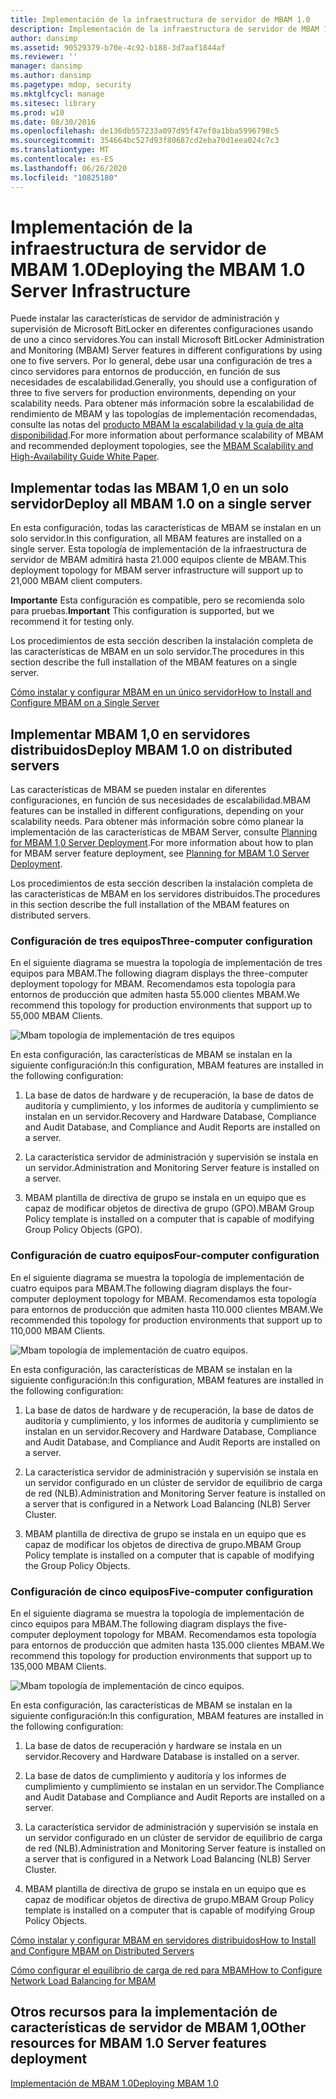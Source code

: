 ```yaml
---
title: Implementación de la infraestructura de servidor de MBAM 1.0
description: Implementación de la infraestructura de servidor de MBAM 1.0
author: dansimp
ms.assetid: 90529379-b70e-4c92-b188-3d7aaf1844af
ms.reviewer: ''
manager: dansimp
ms.author: dansimp
ms.pagetype: mdop, security
ms.mktglfcycl: manage
ms.sitesec: library
ms.prod: w10
ms.date: 08/30/2016
ms.openlocfilehash: de136db557233a097d95f47ef0a1bba5996798c5
ms.sourcegitcommit: 354664bc527d93f80687cd2eba70d1eea024c7c3
ms.translationtype: MT
ms.contentlocale: es-ES
ms.lasthandoff: 06/26/2020
ms.locfileid: "10825180"
---
```

# <span data-ttu-id="ca098-103">Implementación de la infraestructura de servidor de MBAM 1.0</span><span class="sxs-lookup"><span data-stu-id="ca098-103">Deploying the MBAM 1.0 Server Infrastructure</span></span>


<span data-ttu-id="ca098-104">Puede instalar las características de servidor de administración y supervisión de Microsoft BitLocker en diferentes configuraciones usando de uno a cinco servidores.</span><span class="sxs-lookup"><span data-stu-id="ca098-104">You can install Microsoft BitLocker Administration and Monitoring (MBAM) Server features in different configurations by using one to five servers.</span></span> <span data-ttu-id="ca098-105">Por lo general, debe usar una configuración de tres a cinco servidores para entornos de producción, en función de sus necesidades de escalabilidad.</span><span class="sxs-lookup"><span data-stu-id="ca098-105">Generally, you should use a configuration of three to five servers for production environments, depending on your scalability needs.</span></span> <span data-ttu-id="ca098-106">Para obtener más información sobre la escalabilidad de rendimiento de MBAM y las topologías de implementación recomendadas, consulte las notas del [producto MBAM la escalabilidad y la guía de alta disponibilidad](https://go.microsoft.com/fwlink/p/?LinkId=258314).</span><span class="sxs-lookup"><span data-stu-id="ca098-106">For more information about performance scalability of MBAM and recommended deployment topologies, see the [MBAM Scalability and High-Availability Guide White Paper](https://go.microsoft.com/fwlink/p/?LinkId=258314).</span></span>

## <span data-ttu-id="ca098-107">Implementar todas las MBAM 1,0 en un solo servidor</span><span class="sxs-lookup"><span data-stu-id="ca098-107">Deploy all MBAM 1.0 on a single server</span></span>


<span data-ttu-id="ca098-108">En esta configuración, todas las características de MBAM se instalan en un solo servidor.</span><span class="sxs-lookup"><span data-stu-id="ca098-108">In this configuration, all MBAM features are installed on a single server.</span></span> <span data-ttu-id="ca098-109">Esta topología de implementación de la infraestructura de servidor de MBAM admitirá hasta 21.000 equipos cliente de MBAM.</span><span class="sxs-lookup"><span data-stu-id="ca098-109">This deployment topology for MBAM server infrastructure will support up to 21,000 MBAM client computers.</span></span>

<span data-ttu-id="ca098-110">**Importante**  Esta configuración es compatible, pero se recomienda solo para pruebas.</span><span class="sxs-lookup"><span data-stu-id="ca098-110">**Important** This configuration is supported, but we recommend it for testing only.</span></span>

 

<span data-ttu-id="ca098-111">Los procedimientos de esta sección describen la instalación completa de las características de MBAM en un solo servidor.</span><span class="sxs-lookup"><span data-stu-id="ca098-111">The procedures in this section describe the full installation of the MBAM features on a single server.</span></span>

[<span data-ttu-id="ca098-112">Cómo instalar y configurar MBAM en un único servidor</span><span class="sxs-lookup"><span data-stu-id="ca098-112">How to Install and Configure MBAM on a Single Server</span></span>](how-to-install-and-configure-mbam-on-a-single-server-mbam-1.md)

## <span data-ttu-id="ca098-113">Implementar MBAM 1,0 en servidores distribuidos</span><span class="sxs-lookup"><span data-stu-id="ca098-113">Deploy MBAM 1.0 on distributed servers</span></span>


<span data-ttu-id="ca098-114">Las características de MBAM se pueden instalar en diferentes configuraciones, en función de sus necesidades de escalabilidad.</span><span class="sxs-lookup"><span data-stu-id="ca098-114">MBAM features can be installed in different configurations, depending on your scalability needs.</span></span> <span data-ttu-id="ca098-115">Para obtener más información sobre cómo planear la implementación de las características de MBAM Server, consulte [Planning for MBAM 1,0 Server Deployment](planning-for-mbam-10-server-deployment.md).</span><span class="sxs-lookup"><span data-stu-id="ca098-115">For more information about how to plan for MBAM server feature deployment, see [Planning for MBAM 1.0 Server Deployment](planning-for-mbam-10-server-deployment.md).</span></span>

<span data-ttu-id="ca098-116">Los procedimientos de esta sección describen la instalación completa de las características de MBAM en los servidores distribuidos.</span><span class="sxs-lookup"><span data-stu-id="ca098-116">The procedures in this section describe the full installation of the MBAM features on distributed servers.</span></span>

### <span data-ttu-id="ca098-117">Configuración de tres equipos</span><span class="sxs-lookup"><span data-stu-id="ca098-117">Three-computer configuration</span></span>

<span data-ttu-id="ca098-118">En el siguiente diagrama se muestra la topología de implementación de tres equipos para MBAM.</span><span class="sxs-lookup"><span data-stu-id="ca098-118">The following diagram displays the three-computer deployment topology for MBAM.</span></span> <span data-ttu-id="ca098-119">Recomendamos esta topología para entornos de producción que admiten hasta 55.000 clientes MBAM.</span><span class="sxs-lookup"><span data-stu-id="ca098-119">We recommend this topology for production environments that support up to 55,000 MBAM Clients.</span></span>

![Mbam topología de implementación de tres equipos](images/mbam-3-server.jpg)

<span data-ttu-id="ca098-121">En esta configuración, las características de MBAM se instalan en la siguiente configuración:</span><span class="sxs-lookup"><span data-stu-id="ca098-121">In this configuration, MBAM features are installed in the following configuration:</span></span>

1.  <span data-ttu-id="ca098-122">La base de datos de hardware y de recuperación, la base de datos de auditoría y cumplimiento, y los informes de auditoría y cumplimiento se instalan en un servidor.</span><span class="sxs-lookup"><span data-stu-id="ca098-122">Recovery and Hardware Database, Compliance and Audit Database, and Compliance and Audit Reports are installed on a server.</span></span>

2.  <span data-ttu-id="ca098-123">La característica servidor de administración y supervisión se instala en un servidor.</span><span class="sxs-lookup"><span data-stu-id="ca098-123">Administration and Monitoring Server feature is installed on a server.</span></span>

3.  <span data-ttu-id="ca098-124">MBAM plantilla de directiva de grupo se instala en un equipo que es capaz de modificar objetos de directiva de grupo (GPO).</span><span class="sxs-lookup"><span data-stu-id="ca098-124">MBAM Group Policy template is installed on a computer that is capable of modifying Group Policy Objects (GPO).</span></span>

### <span data-ttu-id="ca098-125">Configuración de cuatro equipos</span><span class="sxs-lookup"><span data-stu-id="ca098-125">Four-computer configuration</span></span>

<span data-ttu-id="ca098-126">En el siguiente diagrama se muestra la topología de implementación de cuatro equipos para MBAM.</span><span class="sxs-lookup"><span data-stu-id="ca098-126">The following diagram displays the four-computer deployment topology for MBAM.</span></span> <span data-ttu-id="ca098-127">Recomendamos esta topología para entornos de producción que admiten hasta 110.000 clientes MBAM.</span><span class="sxs-lookup"><span data-stu-id="ca098-127">We recommended this topology for production environments that support up to 110,000 MBAM Clients.</span></span>

![Mbam topología de implementación de cuatro equipos.](images/mbam-4-computer.jpg)

<span data-ttu-id="ca098-129">En esta configuración, las características de MBAM se instalan en la siguiente configuración:</span><span class="sxs-lookup"><span data-stu-id="ca098-129">In this configuration, MBAM features are installed in the following configuration:</span></span>

1.  <span data-ttu-id="ca098-130">La base de datos de hardware y de recuperación, la base de datos de auditoría y cumplimiento, y los informes de auditoría y cumplimiento se instalan en un servidor.</span><span class="sxs-lookup"><span data-stu-id="ca098-130">Recovery and Hardware Database, Compliance and Audit Database, and Compliance and Audit Reports are installed on a server.</span></span>

2.  <span data-ttu-id="ca098-131">La característica servidor de administración y supervisión se instala en un servidor configurado en un clúster de servidor de equilibrio de carga de red (NLB).</span><span class="sxs-lookup"><span data-stu-id="ca098-131">Administration and Monitoring Server feature is installed on a server that is configured in a Network Load Balancing (NLB) Server Cluster.</span></span>

3.  <span data-ttu-id="ca098-132">MBAM plantilla de directiva de grupo se instala en un equipo que es capaz de modificar los objetos de directiva de grupo.</span><span class="sxs-lookup"><span data-stu-id="ca098-132">MBAM Group Policy template is installed on a computer that is capable of modifying the Group Policy Objects.</span></span>

### <span data-ttu-id="ca098-133">Configuración de cinco equipos</span><span class="sxs-lookup"><span data-stu-id="ca098-133">Five-computer configuration</span></span>

<span data-ttu-id="ca098-134">En el siguiente diagrama se muestra la topología de implementación de cinco equipos para MBAM.</span><span class="sxs-lookup"><span data-stu-id="ca098-134">The following diagram displays the five-computer deployment topology for MBAM.</span></span> <span data-ttu-id="ca098-135">Recomendamos esta topología para entornos de producción que admiten hasta 135.000 clientes MBAM.</span><span class="sxs-lookup"><span data-stu-id="ca098-135">We recommend this topology for production environments that support up to 135,000 MBAM Clients.</span></span>

![Mbam topología de implementación de cinco equipos.](images/mbam-5-computer.jpg)

<span data-ttu-id="ca098-137">En esta configuración, las características de MBAM se instalan en la siguiente configuración:</span><span class="sxs-lookup"><span data-stu-id="ca098-137">In this configuration, MBAM features are installed in the following configuration:</span></span>

1.  <span data-ttu-id="ca098-138">La base de datos de recuperación y hardware se instala en un servidor.</span><span class="sxs-lookup"><span data-stu-id="ca098-138">Recovery and Hardware Database is installed on a server.</span></span>

2.  <span data-ttu-id="ca098-139">La base de datos de cumplimiento y auditoría y los informes de cumplimiento y cumplimiento se instalan en un servidor.</span><span class="sxs-lookup"><span data-stu-id="ca098-139">The Compliance and Audit Database and Compliance and Audit Reports are installed on a server.</span></span>

3.  <span data-ttu-id="ca098-140">La característica servidor de administración y supervisión se instala en un servidor configurado en un clúster de servidor de equilibrio de carga de red (NLB).</span><span class="sxs-lookup"><span data-stu-id="ca098-140">Administration and Monitoring Server feature is installed on a server that is configured in a Network Load Balancing (NLB) Server Cluster.</span></span>

4.  <span data-ttu-id="ca098-141">MBAM plantilla de directiva de grupo se instala en un equipo que es capaz de modificar objetos de directiva de grupo.</span><span class="sxs-lookup"><span data-stu-id="ca098-141">MBAM Group Policy template is installed on a computer that is capable of modifying Group Policy Objects.</span></span>

[<span data-ttu-id="ca098-142">Cómo instalar y configurar MBAM en servidores distribuidos</span><span class="sxs-lookup"><span data-stu-id="ca098-142">How to Install and Configure MBAM on Distributed Servers</span></span>](how-to-install-and-configure-mbam-on-distributed-servers-mbam-1.md)

[<span data-ttu-id="ca098-143">Cómo configurar el equilibrio de carga de red para MBAM</span><span class="sxs-lookup"><span data-stu-id="ca098-143">How to Configure Network Load Balancing for MBAM</span></span>](how-to-configure-network-load-balancing-for-mbam.md)

## <span data-ttu-id="ca098-144">Otros recursos para la implementación de características de servidor de MBAM 1,0</span><span class="sxs-lookup"><span data-stu-id="ca098-144">Other resources for MBAM 1.0 Server features deployment</span></span>


[<span data-ttu-id="ca098-145">Implementación de MBAM 1.0</span><span class="sxs-lookup"><span data-stu-id="ca098-145">Deploying MBAM 1.0</span></span>](deploying-mbam-10.md)

 

 





